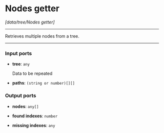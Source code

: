 # Nodes getter

_[data/tree/Nodes getter]_

---

Retrieves multiple nodes from a tree.<br>

---

### Input ports

* __tree__: ` any `


    Data to be repeated<br>


* __paths__: ` (string or number)[][] `

### Output ports

* __nodes__: ` any[] `


* __found indexes__: ` number `


* __missing indexes__: ` any `

